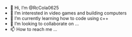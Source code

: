- 👋 Hi, I’m @RcCola0625
- 👀 I’m interested in video games and building computers
- 🌱 I’m currently learning how to code using c++
- 💞️ I’m looking to collaborate on ...
- 📫 How to reach me ...

<!---
RcCola0625/RcCola0625 is a ✨ special ✨ repository because its `README.md` (this file) appears on your GitHub profile.
You can click the Preview link to take a look at your changes.
--->
